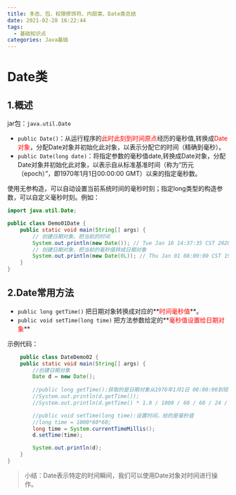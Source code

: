 ```yaml
---
title: 多态、包、权限修饰符、内部类、Date类总结
date: 2021-02-28 16:22:44
tags:
  - 基础知识点
categories: Java基础
---
```


# Date类

## 1.概述

jar包：`java.util.Date`

- `public Date()`：从运行程序的<font color='red'>此时此刻到时间原点</font>经历的毫秒值,转换成<font color='red'>Date对象</font>，分配Date对象并初始化此对象，以表示分配它的时间（精确到毫秒）。
- `public Date(long date)`：将指定参数的毫秒值date,转换成Date对象，分配Date对象并初始化此对象，以表示自从标准基准时间（称为“历元（epoch）”，即1970年1月1日00:00:00 GMT）以来的指定毫秒数。

使用无参构造，可以自动设置当前系统时间的毫秒时刻；指定long类型的构造参数，可以自定义毫秒时刻。例如：

```java
import java.util.Date;

public class Demo01Date {
    public static void main(String[] args) {
        // 创建日期对象，把当前的时间
        System.out.println(new Date()); // Tue Jan 16 14:37:35 CST 2020
        // 创建日期对象，把当前的毫秒值转成日期对象
        System.out.println(new Date(0L)); // Thu Jan 01 08:00:00 CST 1970
    }
}
```

## 2.Date常用方法

- `public long getTime()` 把日期对象转换成对应的**<font color='red'>时间毫秒值</font>**。
- `public void setTime(long time)` 把方法参数给定的**<font color='red'>毫秒值设置给日期对象</font>**

示例代码：

```java
    public class DateDemo02 {
    public static void main(String[] args) {
        //创建日期对象
        Date d = new Date();
        
        //public long getTime():获取的是日期对象从1970年1月1日 00:00:00到现在的毫秒值
        //System.out.println(d.getTime());
        //System.out.println(d.getTime() * 1.0 / 1000 / 60 / 60 / 24 / 365 + "年");

        //public void setTime(long time):设置时间，给的是毫秒值
        //long time = 1000*60*60;
        long time = System.currentTimeMillis();
        d.setTime(time);

        System.out.println(d);
    }
}
```
> 小结：Date表示特定的时间瞬间，我们可以使用Date对象对时间进行操作。

